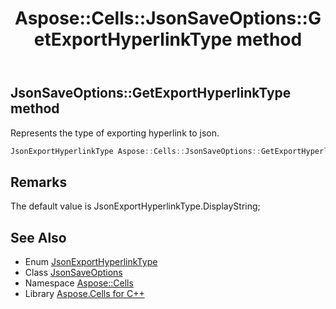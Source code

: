 ﻿---
title: Aspose::Cells::JsonSaveOptions::GetExportHyperlinkType method
linktitle: GetExportHyperlinkType
second_title: Aspose.Cells for C++ API Reference
description: 'Aspose::Cells::JsonSaveOptions::GetExportHyperlinkType method. Represents the type of exporting hyperlink to json in C++.'
type: docs
weight: 800
url: /cpp/aspose.cells/jsonsaveoptions/getexporthyperlinktype/
---
## JsonSaveOptions::GetExportHyperlinkType method


Represents the type of exporting hyperlink to json.

```cpp
JsonExportHyperlinkType Aspose::Cells::JsonSaveOptions::GetExportHyperlinkType()
```

## Remarks


The default value is JsonExportHyperlinkType.DisplayString; 
## See Also

* Enum [JsonExportHyperlinkType](../../../aspose.cells.json/jsonexporthyperlinktype/)
* Class [JsonSaveOptions](../)
* Namespace [Aspose::Cells](../../)
* Library [Aspose.Cells for C++](../../../)
